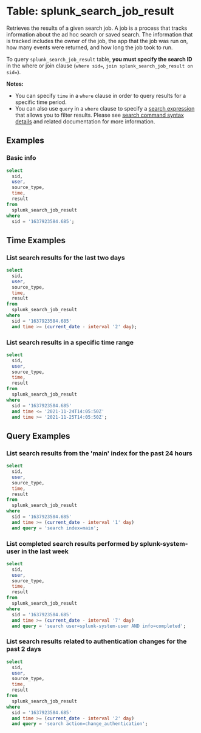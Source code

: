 # Table: splunk_search_job_result

Retrieves the results of a given search job. A job is a process that tracks information about the ad hoc search or saved search. The information that is tracked includes the owner of the job, the app that the job was run on, how many events were returned, and how long the job took to run.

To query `splunk_search_job_result` table, **you must specify the search ID** in the where or join clause (`where sid=`, `join splunk_search_job_result on sid=`).

**Notes:**

- You can specify `time` in a `where` clause in order to query results for a specific time period.
- You can also use `query` in a `where` clause to specify a [search expression](https://docs.splunk.com/Documentation/SCS/current/SearchReference/SearchCommandOverview) that allows you to filter results. Please see [search command syntax details](https://docs.splunk.com/Documentation/SCS/current/SearchReference/SearchCommandSyntaxDetails) and related documentation for more information.

## Examples

### Basic info

```sql
select
  sid,
  user,
  source_type,
  time,
  result
from
  splunk_search_job_result
where
  sid = '1637923584.685';
```

## Time Examples

### List search results for the last two days

```sql
select
  sid,
  user,
  source_type,
  time,
  result
from
  splunk_search_job_result
where
  sid = '1637923584.685'
  and time >= (current_date - interval '2' day);
```

### List search results in a specific time range

```sql
select
  sid,
  user,
  source_type,
  time,
  result
from
  splunk_search_job_result
where
  sid = '1637923584.685'
  and time <= '2021-11-24T14:05:50Z'
  and time >= '2021-11-25T14:05:50Z';
```

## Query Examples

### List search results from the 'main' index for the past 24 hours

```sql
select
  sid,
  user,
  source_type,
  time,
  result
from
  splunk_search_job_result
where
  sid = '1637923584.685'
  and time >= (current_date - interval '1' day)
  and query = 'search index=main';
```

### List completed search results performed by splunk-system-user in the last week

```sql
select
  sid,
  user,
  source_type,
  time,
  result
from
  splunk_search_job_result
where
  sid = '1637923584.685'
  and time >= (current_date - interval '7' day)
  and query = 'search user=splunk-system-user AND info=completed';
```

### List search results related to authentication changes for the past 2 days

```sql
select
  sid,
  user,
  source_type,
  time,
  result
from
  splunk_search_job_result
where
  sid = '1637923584.685'
  and time >= (current_date - interval '2' day)
  and query = 'search action=change_authentication';
```

